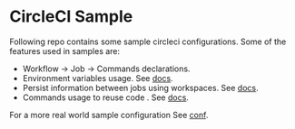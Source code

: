 # CircleCI Sample

Following repo contains some sample circleci configurations. Some of the features used in samples are:

- Workflow -> Job -> Commands declarations.
- Environment variables usage. See [docs](https://circleci.com/docs/2.0/env-vars/).
- Persist information between jobs using workspaces. See [docs](https://circleci.com/docs/2.0/configuration-reference/#persist_to_workspace).
- Commands usage to reuse code . See [docs](https://circleci.com/docs/2.0/configuration-reference/#commands-requires-version-21).

For a more real world sample configuration See [conf](https://github.com/ederfduran/react-slingshot/tree/master/.circleci).
